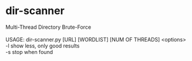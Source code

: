 # dir-scanner
Multi-Thread Directory Brute-Force<br />
<br />
USAGE: dir-scanner.py [URL] [WORDLIST] [NUM OF THREADS] \<options\> <br />
-l      show less, only good results<br />
-s      stop when found
